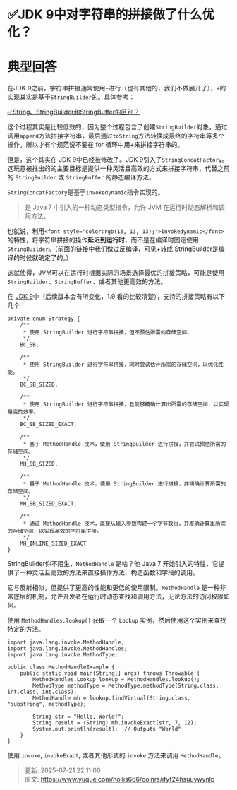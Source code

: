 # ✅JDK 9中对字符串的拼接做了什么优化？

# 典型回答


在JDK 9之前，字符串拼接通常使用`+`进行（也有其他的，我们不做展开了），`+`的实现其实是基于`StringBuilder`的。具体参考：



[✅String、StringBuilder和StringBuffer的区别？](https://www.yuque.com/hollis666/oolnrs/pg23qhb7rgnuamd1#rBBk1)



这个过程其实是比较低效的，因为整个过程包含了创建`StringBuilder`对象，通过调用`append`方法拼接字符串，最后通过`toString`方法转换成最终的字符串等多个操作。所以才有个规范说不要在 for 循环中用+来拼接字符串的。



但是，这个其实在 JDK 9中已经被修改了。JDK 9引入了`StringConcatFactory`。这玩意被推出的的主要目标是提供一种灵活且高效的方式来拼接字符串，代替之前的 `StringBuilder` 或 `StringBuffer` 的静态编译方法。



`StringConcatFactory`是基于`invokedynamic`指令实现的。

<font style="color:rgb(13, 13, 13);"></font>

> 是 Java 7 中引入的一种动态类型指令，允许 JVM 在运行时动态解析和调用方法。
>

<font style="color:rgb(13, 13, 13);"></font>

<font style="color:rgb(13, 13, 13);">也就说，利用</font>`<font style="color:rgb(13, 13, 13);">invokedynamic</font>`<font style="color:rgb(13, 13, 13);">的特性，</font>将字符串拼接的操作**延迟到运行时**，而不是在编译时固定使用`StringBuilder`<font style="color:rgb(13, 13, 13);">。（前面的链接中我们做过反编译，可见+转成 StringBuilder是编译的时候就确定了的。）</font>



这就使得，JVM可以在运行时根据实际的场景选择最优的拼接策略，可能是使用`StringBuilder`、`StringBuffer`、或者其他更高效的方法。



在 [JDK 9](https://github.com/zxiaofan/JDK/blob/master/JDK1.9/src/java.base/java/lang/invoke/StringConcatFactory.java#L126)中（后续版本会有所变化，1.9 看的比较清楚），支持的拼接策略有以下几个：



```plain
private enum Strategy {
    /**
     * 使用 StringBuilder 进行字符串拼接，但不预估所需的存储空间。
     */
    BC_SB,

    /**
     * 使用 StringBuilder 进行字符串拼接，同时尝试估计所需的存储空间，以优化性能。
     */
    BC_SB_SIZED,

    /**
     * 使用 StringBuilder 进行字符串拼接，且能够精确计算出所需的存储空间，以实现最高的效率。
     */
    BC_SB_SIZED_EXACT,

    /**
     * 基于 MethodHandle 技术，使用 StringBuilder 进行拼接，并尝试预估所需的存储空间。
     */
    MH_SB_SIZED,

    /**
     * 基于 MethodHandle 技术，使用 StringBuilder 进行拼接，并精确计算所需的存储空间。
     */
    MH_SB_SIZED_EXACT,

    /**
     * 通过 MethodHandle 技术，直接从输入参数构建一个字节数组，并准确计算出所需的存储空间，以实现高效的字符串拼接。
     */
    MH_INLINE_SIZED_EXACT
}
```



StringBuilder你不陌生，`MethodHandle` 是啥？他 Java 7 开始引入的特性，它提供了一种灵活且高效的方法来直接操作方法、构造函数和字段的调用。



它与反射相似，但提供了更高的性能和更低的使用限制。`MethodHandle` 是一种非常底层的机制，允许开发者在运行时动态查找和调用方法，无论方法的访问权限如何。



使用 `MethodHandles.lookup()` 获取一个 `Lookup` 实例，然后使用这个实例来查找特定的方法。



```plain
import java.lang.invoke.MethodHandle;
import java.lang.invoke.MethodHandles;
import java.lang.invoke.MethodType;

public class MethodHandleExample {
    public static void main(String[] args) throws Throwable {
        MethodHandles.Lookup lookup = MethodHandles.lookup();
        MethodType methodType = MethodType.methodType(String.class, int.class, int.class);
        MethodHandle mh = lookup.findVirtual(String.class, "substring", methodType);
        
        String str = "Hello, World!";
        String result = (String) mh.invokeExact(str, 7, 12);
        System.out.println(result);  // Outputs "World"
    }
}
```



使用 `invoke`, `invokeExact`, 或者其他形式的 `invoke` 方法来调用 `MethodHandle`。



> 更新: 2025-07-21 22:11:00  
> 原文: <https://www.yuque.com/hollis666/oolnrs/ifyf24hsuuvwynlp>